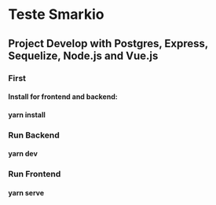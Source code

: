 # Teste Smarkio

## **Project Develop with Postgres, Express, Sequelize, Node.js and Vue.js**

### **First**

#### Install for frontend and backend:

#### yarn install

### **Run Backend**

#### yarn dev

### **Run Frontend**

#### yarn serve
